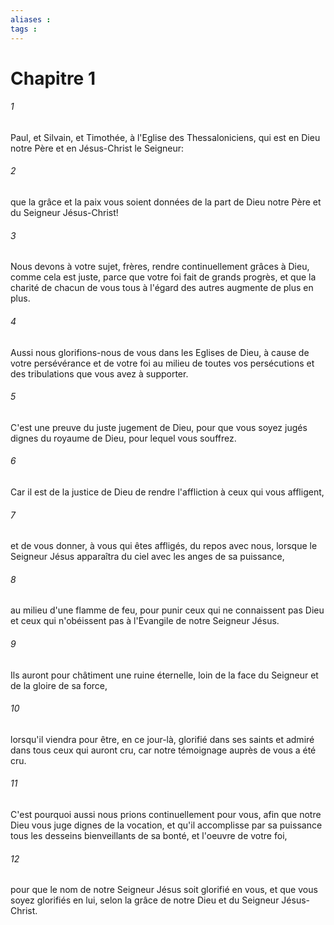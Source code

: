 ```yaml
---
aliases : 
tags : 
---
```


# Chapitre 1

###### 1
Paul, et Silvain, et Timothée, à l'Eglise des Thessaloniciens, qui est en Dieu notre Père et en Jésus-Christ le Seigneur:
###### 2
que la grâce et la paix vous soient données de la part de Dieu notre Père et du Seigneur Jésus-Christ!
###### 3
Nous devons à votre sujet, frères, rendre continuellement grâces à Dieu, comme cela est juste, parce que votre foi fait de grands progrès, et que la charité de chacun de vous tous à l'égard des autres augmente de plus en plus.
###### 4
Aussi nous glorifions-nous de vous dans les Eglises de Dieu, à cause de votre persévérance et de votre foi au milieu de toutes vos persécutions et des tribulations que vous avez à supporter.
###### 5
C'est une preuve du juste jugement de Dieu, pour que vous soyez jugés dignes du royaume de Dieu, pour lequel vous souffrez.
###### 6
Car il est de la justice de Dieu de rendre l'affliction à ceux qui vous affligent,
###### 7
et de vous donner, à vous qui êtes affligés, du repos avec nous, lorsque le Seigneur Jésus apparaîtra du ciel avec les anges de sa puissance,
###### 8
au milieu d'une flamme de feu, pour punir ceux qui ne connaissent pas Dieu et ceux qui n'obéissent pas à l'Evangile de notre Seigneur Jésus.
###### 9
Ils auront pour châtiment une ruine éternelle, loin de la face du Seigneur et de la gloire de sa force,
###### 10
lorsqu'il viendra pour être, en ce jour-là, glorifié dans ses saints et admiré dans tous ceux qui auront cru, car notre témoignage auprès de vous a été cru.
###### 11
C'est pourquoi aussi nous prions continuellement pour vous, afin que notre Dieu vous juge dignes de la vocation, et qu'il accomplisse par sa puissance tous les desseins bienveillants de sa bonté, et l'oeuvre de votre foi,
###### 12
pour que le nom de notre Seigneur Jésus soit glorifié en vous, et que vous soyez glorifiés en lui, selon la grâce de notre Dieu et du Seigneur Jésus-Christ.

